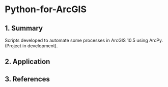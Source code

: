 # Python-for-ArcGIS

## 1. Summary

Scripts developed to automate some processes in ArcGIS 10.5 using ArcPy. (Project in development).

## 2. Application


## 3. References
